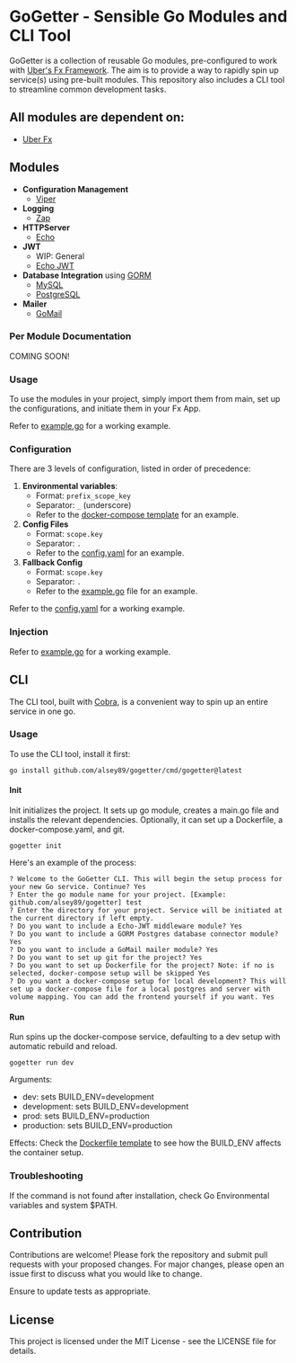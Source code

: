 # GoGetter - Sensible Go Modules and CLI Tool

GoGetter is a collection of reusable Go modules, pre-configured to work with [Uber's Fx Framework](https://github.com/uber-go/fx). The aim is to provide a way to rapidly spin up service(s) using pre-built modules. This repository also includes a CLI tool to streamline common development tasks.

## All modules are dependent on:

- [Uber Fx](https://github.com/uber-go/fx)

## Modules

- **Configuration Management**
  - [Viper](https://github.com/spf13/viper)
- **Logging**
  - [Zap](https://github.com/uber-go/zap)
- **HTTPServer**
  - [Echo](https://echo.labstack.com/)
- **JWT**
  - WIP: General
  - [Echo JWT](https://echo.labstack.com/)
- **Database Integration** using [GORM](https://gorm.io/index.html)
  - [MySQL](https://www.mysql.com/)
  - [PostgreSQL](https://www.postgresql.org/)
- **Mailer**
  - [GoMail](https://github.com/go-gomail/gomail)

### Per Module Documentation

COMING SOON!

### Usage

To use the modules in your project, simply import them from main, set up the configurations, and initiate them in your Fx App.

Refer to [example.go](./example.go) for a working example.

### Configuration

There are 3 levels of configuration, listed in order of precedence:

1. **Environmental variables**:
   - Format: `prefix_scope_key`
   - Separator: `_` (underscore)
   - Refer to the [docker-compose template](./cmd/templates/docker-compose.yaml.tpl) for an example.
2. **Config Files**
   - Format: `scope.key`
   - Separator: `.`
   - Refer to the [config.yaml](./config.yaml) for an example.
3. **Fallback Config**
   - Format: `scope.key`
   - Separator: `.`
   - Refer to the [example.go](./example.go) file for an example.

Refer to the [config.yaml](./config.yaml) for a working example.

### Injection

Refer to [example.go](./example.go) for a working example.

## CLI

The CLI tool, built with [Cobra](https://github.com/spf13/cobra), is a convenient way to spin up an entire service in one go.

### Usage

To use the CLI tool, install it first:

```
go install github.com/alsey89/gogetter/cmd/gogetter@latest
```

#### Init

Init initializes the project. It sets up go module, creates a main.go file and installs the relevant dependencies. Optionally, it can set up a Dockerfile, a docker-compose.yaml, and git.

```
gogetter init
```

Here's an example of the process:

```
? Welcome to the GoGetter CLI. This will begin the setup process for your new Go service. Continue? Yes
? Enter the go module name for your project. [Example: github.com/alsey89/gogetter] test
? Enter the directory for your project. Service will be initiated at the current directory if left empty.
? Do you want to include a Echo-JWT middleware module? Yes
? Do you want to include a GORM Postgres database connector module? Yes
? Do you want to include a GoMail mailer module? Yes
? Do you want to set up git for the project? Yes
? Do you want to set up Dockerfile for the project? Note: if no is selected, docker-compose setup will be skipped Yes
? Do you want a docker-compose setup for local development? This will set up a docker-compose file for a local postgres and server with volume mapping. You can add the frontend yourself if you want. Yes
```

#### Run

Run spins up the docker-compose service, defaulting to a dev setup with automatic rebuild and reload.

```
gogetter run dev
```

Arguments:

- dev: sets BUILD_ENV=development
- development: sets BUILD_ENV=development
- prod: sets BUILD_ENV=production
- production: sets BUILD_ENV=production

Effects:
Check the [Dockerfile template](./cmd/templates/Dockerfile.tpl) to see how the BUILD_ENV affects the container setup.

### Troubleshooting

If the command is not found after installation, check Go Environmental variables and system $PATH.

## Contribution

Contributions are welcome! Please fork the repository and submit pull requests with your proposed changes. For major changes, please open an issue first to discuss what you would like to change.

Ensure to update tests as appropriate.

## License

This project is licensed under the MIT License - see the LICENSE file for details.
